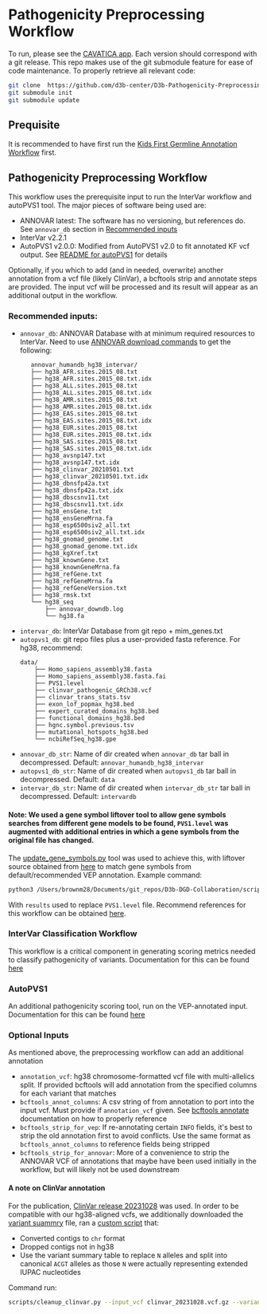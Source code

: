 # Pathogenicity Preprocessing Workflow
To run, please see the [CAVATICA app](https://cavatica.sbgenomics.com/public/apps/cavatica/apps-publisher/d3b-diskin-pathogenicity-preprocess-wf). Each version should correspond with a git release. This repo makes use of the git submodule feature for ease of code maintenance. To properly retrieve all relevant code:
```sh
git clone  https://github.com/d3b-center/D3b-Pathogenicity-Preprocessing
git submodule init
git submodule update
```
## Prequisite
It is recommended to have first run the [Kids First Germline Annotation Workflow](https://github.com/kids-first/kf-annotation-tools/blob/v1.1.0/docs/GERMLINE_SNV_ANNOT_README.md) first.

## Pathogenicity Preprocessing Workflow
This workflow uses the prerequisite input to run the InterVar workflow and autoPVS1 tool.
The major pieces of software being used are:
 - ANNOVAR latest: The software has no versioning, but references do. See `annovar_db` section in [Recommended inputs](#recommended-inputs)
 - InterVar v2.2.1
 - AutoPVS1 v2.0.0: Modified from AutoPVS1 v2.0 to fit annotated KF vcf output. See [README for autoPVS1](https://github.com/d3b-center/D3b-autoPVS1/tree/v2.0.0#readme) for details

Optionally, if you which to add (and in needed, overwrite) another annotation from a vcf file (likely ClinVar), a bcftools strip and annotate steps are provided. The input vcf will be processed and its result will appear as an additional output in the workflow. 
### Recommended inputs:
 - `annovar_db`: ANNOVAR Database with at minimum required resources to InterVar. Need to use [ANNOVAR download commands](https://annovar.openbioinformatics.org/en/latest/user-guide/download/) to get the following:
     ```
        annovar_humandb_hg38_intervar/
        ├── hg38_AFR.sites.2015_08.txt
        ├── hg38_AFR.sites.2015_08.txt.idx
        ├── hg38_ALL.sites.2015_08.txt
        ├── hg38_ALL.sites.2015_08.txt.idx
        ├── hg38_AMR.sites.2015_08.txt
        ├── hg38_AMR.sites.2015_08.txt.idx
        ├── hg38_EAS.sites.2015_08.txt
        ├── hg38_EAS.sites.2015_08.txt.idx
        ├── hg38_EUR.sites.2015_08.txt
        ├── hg38_EUR.sites.2015_08.txt.idx
        ├── hg38_SAS.sites.2015_08.txt
        ├── hg38_SAS.sites.2015_08.txt.idx
        ├── hg38_avsnp147.txt
        ├── hg38_avsnp147.txt.idx
        ├── hg38_clinvar_20210501.txt
        ├── hg38_clinvar_20210501.txt.idx
        ├── hg38_dbnsfp42a.txt
        ├── hg38_dbnsfp42a.txt.idx
        ├── hg38_dbscsnv11.txt
        ├── hg38_dbscsnv11.txt.idx
        ├── hg38_ensGene.txt
        ├── hg38_ensGeneMrna.fa
        ├── hg38_esp6500siv2_all.txt
        ├── hg38_esp6500siv2_all.txt.idx
        ├── hg38_gnomad_genome.txt
        ├── hg38_gnomad_genome.txt.idx
        ├── hg38_kgXref.txt
        ├── hg38_knownGene.txt
        ├── hg38_knownGeneMrna.fa
        ├── hg38_refGene.txt
        ├── hg38_refGeneMrna.fa
        ├── hg38_refGeneVersion.txt
        ├── hg38_rmsk.txt
        └── hg38_seq
            ├── annovar_downdb.log
            └── hg38.fa
    ```
 - `intervar_db`: InterVar Database from git repo + mim_genes.txt
 - `autopvs1_db`: git repo files plus a user-provided fasta reference. For hg38, recommend:
    ```
    data/
        ├── Homo_sapiens_assembly38.fasta
        ├── Homo_sapiens_assembly38.fasta.fai
        ├── PVS1.level
        ├── clinvar_pathogenic_GRCh38.vcf
        ├── clinvar_trans_stats.tsv
        ├── exon_lof_popmax_hg38.bed
        ├── expert_curated_domains_hg38.bed
        ├── functional_domains_hg38.bed
        ├── hgnc.symbol.previous.tsv
        ├── mutational_hotspots_hg38.bed
        └── ncbiRefSeq_hg38.gpe
    ```
 - `annovar_db_str`: Name of dir created when `annovar_db` tar ball in decompressed. Default: `annovar_humandb_hg38_intervar`
 - `autopvs1_db_str`: Name of dir created when `autopvs1_db` tar ball in decompressed. Default: `data`
 - `intervar_db_str`: Name of dir created when `intervar_db_str` tar ball in decompressed. Default: `intervardb`
#### **Note:** We used a gene symbol liftover tool to allow gene symbols searches from different gene models to be found, `PVS1.level` was augmented with additional entries in which a gene symbols from the original file has changed.
The [update_gene_symbols.py](https://github.com/d3b-center/D3b-DGD-Collaboration/blob/v0.2.0/scripts/update_gene_symbols.py) tool was used to achieve this, with liftover source obtained from [here](https://ftp.ebi.ac.uk/pub/databases/genenames/hgnc/archive/monthly/tsv/hgnc_complete_set_2021-06-01.txt) to match gene symbols from default/recommended VEP annotation. Example command:
```sh
python3 /Users/brownm28/Documents/git_repos/D3b-DGD-Collaboration/scripts/update_gene_symbols.py -g hgnc_complete_set_2021-06-01.txt -f PVS1.level -z GENE level -u GENE -o results --explode_records 2> old_new.log
```
With `results` used to replace `PVS1.level` file. Recommend references for this workflow can be obtained [here](https://cavatica.sbgenomics.com/u/kfdrc-harmonization/kf-references/files/#q?path=d3b_diskin_pathogenicity).

### InterVar Classification Workflow
This workflow is a critical component in generating scoring metrics needed to classify pathogenicity of variants.
Documentation for this can be found [here](docs/INTERVAR_WF.md)
### AutoPVS1
An additional pathogenicity scoring tool, run on the VEP-annotated input.
Documentation for this can be found [here](https://github.com/d3b-center/D3b-autoPVS1/tree/v2.0.0#readme)

### Optional Inputs
As mentioned above, the preprocessing workflow can add an additional annotation
 - `annotation_vcf`: hg38 chromosome-formatted vcf file with multi-allelics split. If provided bcftools will add annotation from the specified columns for each variant that matches
 - `bcftools_annot_columns`: A csv string of from annotation to port into the input vcf. Must provide if `annotation_vcf` given. See [bcftools annotate](https://samtools.github.io/bcftools/bcftools.html#annotate) documentation on how to properly reference
 - `bcftools_strip_for_vep`: If re-annotating certain `INFO` fields, it's best to strip the old annotation first to avoid conflicts. Use the same format as `bcftools_annot_columns` to reference fields being stripped
 - `bcftools_strip_for_annovar`: More of a convenience to strip the ANNOVAR VCF of annotations that maybe have been used initially in the workflow, but will likely not be used downstream 
 #### A note on ClinVar annotation
 For the publication, [ClinVar release 20231028](https://ftp.ncbi.nlm.nih.gov/pub/clinvar/vcf_GRCh38/archive_2.0/2023/clinvar_20231028.vcf.gz) was used. In order to be compatible with our hg38-aligned vcfs, we additionally downloaded the [variant suammry](https://ftp.ncbi.nlm.nih.gov/pub/clinvar/tab_delimited/variant_summary.txt.gz) file, ran a [custom script](scripts/cleanup_clinvar.py) that:
  - Converted contigs to `chr` format
  - Dropped contigs not in hg38
  - Use the variant summary table to replace `N` alleles and split into canonical `ACGT` alleles as those `N` were actually representing extended IUPAC nucleotides

Command run:
```sh
scripts/cleanup_clinvar.py --input_vcf clinvar_20231028.vcf.gz --variant_summary variant_summary.txt.gz --update_json docs/update_clinvar.json --output_filename clinvar_20231028.hg38_fmt.vcf.gz --threads 4
```